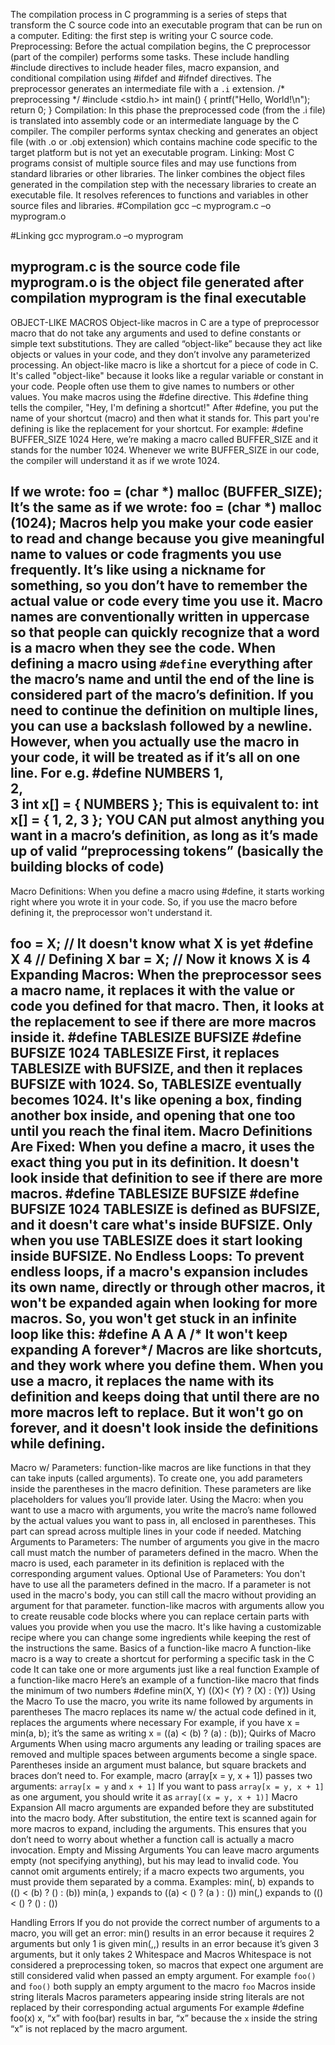 The compilation process in C programming is a series of steps that transform the C source code into an executable program that can be run on a computer.
Editing: the first step is writing your C source code.
Preprocessing: Before the actual compilation begins, the C preprocessor (part of the compiler) performs some tasks. These include handling #include directives to include header files, macro expansion, and conditional compilation using #ifdef and #ifndef	 directives. The preprocessor generates an intermediate file with a `.i` extension.
 /* preprocessing */
#include <stdio.h>
int main()
{ 
printf("Hello, World!\n"); 
return 0;
}
Compilation: In this phase the preprocessed code (from the .i file) is translated into assembly code or an intermediate language by the C compiler. The compiler performs syntax checking and generates an object file (with .o or .obj extension) which contains machine code specific to the target platform but is not yet an executable program.
Linking: Most C programs consist of multiple source files and may use functions from standard libraries or other libraries. The linker combines the object files generated in the compilation step with the necessary libraries to create an executable file. It resolves references to functions and variables in other source files and libraries.
#Compilation
gcc –c myprogram.c –o myprogram.o

#Linking
gcc myprogram.o –o myprogram

myprogram.c is the source code file
myprogram.o is the object file generated after compilation
myprogram is the final executable
--------------------------------------------------------------------------------------------------------------------------------------
OBJECT-LIKE MACROS
Object-like macros in C are a type of preprocessor macro that do not take any arguments and used to define constants or simple text substitutions. They are called “object-like” because they act like objects or values in your code, and they don’t involve any parameterized processing.
An object-like macro is like a shortcut for a piece of code in C. It's called "object-like" because it looks like a regular variable or constant in your code. People often use them to give names to numbers or other values.
You make macros using the #define directive. This #define thing tells the compiler, "Hey, I'm defining a shortcut!" After #define, you put the name of your shortcut (macro) and then what it stands for. This part you're defining is like the replacement for your shortcut.
For example:
#define BUFFER_SIZE 1024
Here, we’re making a macro called BUFFER_SIZE and it stands for the number 1024. Whenever we write BUFFER_SIZE in our code, the compiler will understand it as if we wrote 1024.

If we wrote:
foo = (char *) malloc (BUFFER_SIZE);
It’s the same as if we wrote:
foo = (char *) malloc (1024);
Macros help you make your code easier to read and change because you give meaningful name to values or code fragments you use frequently. It’s like using a nickname for something, so you don’t have to remember the actual value or code every time you use it.
Macro names are conventionally written in uppercase so that people can quickly recognize that a word is a macro when they see the code.
When defining a macro using `#define` everything after the macro’s name and until the end of the line is considered part of the macro’s definition.
If you need to continue the definition on multiple lines, you can use a backslash followed by a newline. However, when you actually use the macro in your code, it will be treated as if it’s all on one line.
For e.g.
#define NUMBERS 1, \
		     2, \
		     3
int x[] = { NUMBERS };
This is equivalent to:
int x[] = { 1, 2, 3 };
YOU CAN put almost anything you want in a macro’s definition, as long as it’s made up of valid “preprocessing tokens” (basically the building blocks of code)
----------------------------------------------------------------------------------------------------------------------------------------
Macro Definitions: When you define a macro using #define, it starts working right where you wrote it in your code. So, if you use the macro before defining it, the preprocessor won't understand it.

foo = X;      // It doesn't know what X is yet
#define X 4   // Defining X
bar = X;      // Now it knows X is 4
Expanding Macros: When the preprocessor sees a macro name, it replaces it with the value or code you defined for that macro. Then, it looks at the replacement to see if there are more macros inside it.
#define TABLESIZE BUFSIZE
#define BUFSIZE 1024
TABLESIZE
First, it replaces TABLESIZE with BUFSIZE, and then it replaces BUFSIZE with 1024. So, TABLESIZE eventually becomes 1024.
It's like opening a box, finding another box inside, and opening that one too until you reach the final item.
Macro Definitions Are Fixed: When you define a macro, it uses the exact thing you put in its definition. It doesn't look inside that definition to see if there are more macros.
#define TABLESIZE BUFSIZE
#define BUFSIZE 1024
TABLESIZE is defined as BUFSIZE, and it doesn't care what's inside BUFSIZE. Only when you use TABLESIZE does it start looking inside BUFSIZE.
No Endless Loops: To prevent endless loops, if a macro's expansion includes its own name, directly or through other macros, it won't be expanded again when looking for more macros.
So, you won't get stuck in an infinite loop like this:
#define A A
A   /* It won't keep expanding A forever*/
Macros are like shortcuts, and they work where you define them. When you use a macro, it replaces the name with its definition and keeps doing that until there are no more macros left to replace. But it won't go on forever, and it doesn't look inside the definitions while defining.
----------------------------------------------------------------------------------------------------------------------------------------
Macro w/ Parameters: function-like macros are like functions in that they can take inputs (called arguments). To create one, you add parameters inside the parentheses in the macro definition. These parameters are like placeholders for values you’ll provide later.
Using the Macro: when you want to use a macro with arguments, you write the macro’s name followed by the actual values you want to pass in, all enclosed in parentheses. This part can spread across multiple lines in your code if needed.
Matching Arguments to Parameters: The number of arguments you give in the macro call must match the number of parameters defined in the macro. When the macro is used, each parameter in its definition is replaced with the corresponding argument values.
Optional Use of Parameters: You don't have to use all the parameters defined in the macro. If a parameter is not used in the macro's body, you can still call the macro without providing an argument for that parameter.
function-like macros with arguments allow you to create reusable code blocks where you can replace certain parts with values you provide when you use the macro. It's like having a customizable recipe where you can change some ingredients while keeping the rest of the instructions the same.
Basics of a function-like macro
A function-like macro is a way to create a shortcut for performing a specific task in the C code
It can take one or more arguments just like a real function
Example of a function-like macro
Here’s an example of a function-like macro that finds the minimum of two numbers
#define min(X, Y) ((X)< (Y) ? (X) : (Y))
Using the Macro
To use the macro, you write its name followed by arguments in parentheses
The macro replaces its name w/ the actual code defined in it, replaces the arguments where necessary
For example, if you have x = min(a, b); it’s the same as writing x = ((a) < (b) ? (a) : (b));
Quirks of Macro Arguments
When using macro arguments any leading or trailing spaces are removed and multiple spaces between arguments become a single space.
Parentheses inside an argument must balance, but square brackets and braces don’t need to.
For example, macro (array[x = y, x + 1]) passes two arguments: `array[x = y` and `x + 1]`
If you want to pass `array[x = y, x + 1]` as one argument, you should write it as `array[(x = y, x + 1)]`
Macro Expansion
All macro arguments are expanded before they are substituted into the macro body.
After substitution, the entire text is scanned again for more macros to expand, including the arguments.
This ensures that you don’t need to worry about whether a function call is actually a macro invocation.
Empty and Missing Arguments
You can leave macro arguments empty (not specifying anything), but his may lead to invalid code.
You cannot omit arguments entirely; if a macro expects two arguments, you must provide them separated by a comma.
Examples:
min(, b) expands to (() < (b) ? () : (b))
min(a, ) expands to ((a) < () ? (a ) : ())
min(,) expands to (() < () ? () : ())


Handling Errors
If you do not provide the correct number of arguments to a macro, you will get an error:
min() results in an error because it requires 2 arguments but only 1 is given
min(,,) results in an error because it’s given 3 arguments, but it only takes 2
Whitespace and Macros
Whitespace is not considered a preprocessing token, so macros that expect one argument are still considered valid when passed an empty argument.
For example `foo()` and `foo()` both supply an empty argument to the macro `foo`
Macros inside string literals
Macros parameters appearing inside string literals are not replaced by their corresponding actual arguments
For example #define foo(x) x, “x” with foo(bar) results in bar, “x” because the `x` inside the string “x” is not replaced by the macro argument.

